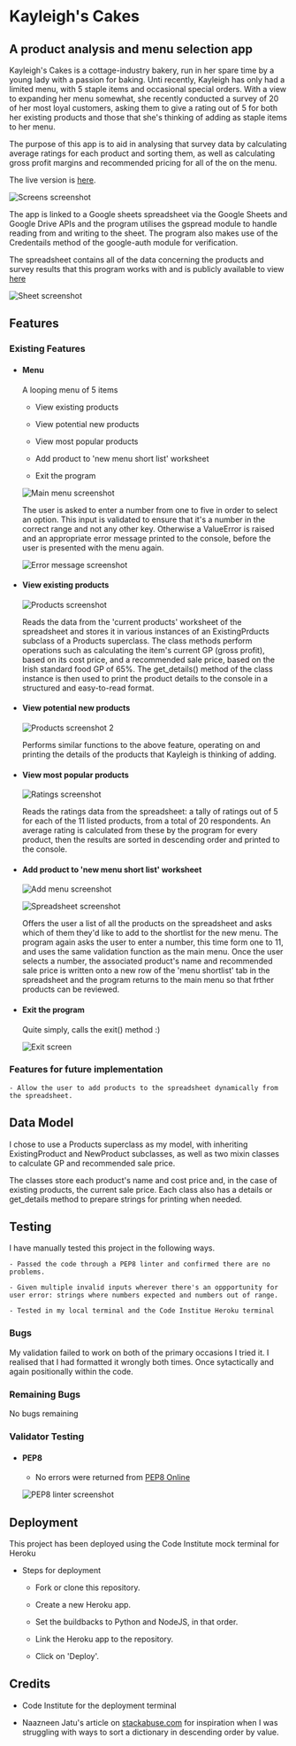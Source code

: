 # Kayleigh's Cakes
## A product analysis and menu selection app

Kayleigh's Cakes is a cottage-industry bakery, run in her spare time by a young lady with a passion for baking. Unti recently, Kayleigh has only had a limited menu, with 5 staple items and occasional special orders. With a view to expanding her menu somewhat, she recently conducted a survey of 20 of her most loyal customers, asking them to give a rating out of 5 for both her existing products and those that she's thinking of adding as staple items to her menu.

The purpose of this app is to aid in analysing that survey data by calculating average ratings for each product and sorting them, as well as calculating gross profit margins and recommended pricing for all of the on the menu.

The live version is [here](https://kayleighs-cakes-mh76.herokuapp.com/).

![Screens screenshot](/assets/images/kayleighscakes-responsive.PNG "Screens")

The app is linked to a Google sheets spreadsheet via the Google Sheets and Google Drive APIs and the program utilises the gspread module to handle reading from and writing to the sheet. The program also makes use of the Credentails method of the google-auth module for verification.

The spreadsheet contains all of the data concerning the products and survey results that this program works with and is publicly available to view [here](https://docs.google.com/spreadsheets/d/1LjJeiQbcFzddDmmNEZKWNh8Nm9FZOlTwlCPURNaS_PQ/edit?usp=sharing)

![Sheet screenshot](/assets/images/kayleighscakes-sheet-ratings.PNG)

## Features

### Existing Features

- #### Menu

    A looping menu of 5 items

    - View existing products

    - View potential new products

    - View most popular products

    - Add product to 'new menu short list' worksheet

    - Exit the program

    ![Main menu screenshot](/assets/images/kayleighscakes-intro-screen.PNG)

    The user is asked to enter a number from one to five in order to select an option. This input is validated to ensure that it's a number in the correct range and not any other key. Otherwise a ValueError is raised and an appropriate error message printed to the console, before the user is presented with the menu again.

    ![Error message screenshot](/assets/images/kayleighscakes-error-messages.PNG)

- #### View existing products

    ![Products screenshot](/assets/images/kayleighscakes-products-screen-1.PNG)

    Reads the data from the 'current products' worksheet of the spreadsheet and stores it in various instances of an ExistingPrducts subclass of a Products superclass. The class methods perform operations such as calculating the item's current GP (gross profit), based on its cost price, and a recommended sale price, based on the Irish standard food GP of 65%. The get_details() method of the class instance is then used to print the product details to the console in a structured and easy-to-read format.

- #### View potential new products

    ![Products screenshot 2](/assets/images/kayleighscakes-products-screen-2.PNG)

    Performs similar functions to the above feature, operating on and printing the details of the products that Kayleigh is thinking of adding.

- #### View most popular products

    ![Ratings screenshot](/assets/images/kayleighscakes-ratings-screen.PNG)

    Reads the ratings data from the spreadsheet: a tally of ratings out of 5 for each of the 11 listed products, from a total of 20 respondents. An average rating is calculated from these by the program for every product, then the results are sorted in descending order and printed to the console.

- #### Add product to 'new menu short list' worksheet

    ![Add menu screenshot](/assets/images/kayleighscakes-menu-screen.PNG)

    ![Spreadsheet screenshot](/assets/images/kayleighscakes-sheet-menu-short.PNG)

    Offers the user a list of all the products on the spreadsheet and asks which of them they'd like to add to the shortlist for the new menu. The program again asks the user to enter a number, this time form one to 11, and uses the same validation function as the main menu. Once the user selects a number, the associated product's name and recommended sale price is written onto a new row of the 'menu shortlist' tab in the spreadsheet and the program returns to the main menu so that frther products can be reviewed.

- #### Exit the program

    Quite simply, calls the exit() method :)

    ![Exit screen](/assets/images/kayleighscakes-exit-screen.PNG)

### Features for future implementation

    - Allow the user to add products to the spreadsheet dynamically from the spreadsheet.

## Data Model

I chose to use a Products superclass as my model, with inheriting ExistingProduct and NewProduct subclasses, as well as two mixin classes to calculate GP and recommended sale price. 

The classes store each product's name and cost price and, in the case of existing products, the current sale price. Each class also has a details or get_details method to prepare strings for printing when needed.

## Testing

I have manually tested this project in the following ways.

    - Passed the code through a PEP8 linter and confirmed there are no problems.

    - Given multiple invalid inputs wherever there's an oppportunity for user error: strings where numbers expected and numbers out of range.

    - Tested in my local terminal and the Code Institue Heroku terminal

### Bugs

My validation failed to work on both of the primary occasions I tried it. I realised that I had formatted it wrongly both times. Once sytactically and again positionally within the code.

### Remaining Bugs

No bugs remaining

### Validator Testing

- #### PEP8
    - No errors were returned from [PEP8 Online](http://pep8online.com/checkresult)

    ![PEP8 linter screenshot](/assets/images/pep8-linter-check.PNG)

## Deployment

This project has been deployed using the Code Institute mock terminal for Heroku

- Steps for deployment

    - Fork or clone this repository.

    - Create a new Heroku app.

    - Set the buildbacks to Python and NodeJS, in that order.

    - Link the Heroku app to the repository.

    - Click on 'Deploy'.

## Credits

- Code Institute for the deployment terminal

- Naazneen Jatu's article on [stackabuse.com](https://stackabuse.com/how-to-sort-dictionary-by-value-in-python/) for inspiration when I was struggling with ways to sort a dictionary in descending order by value.